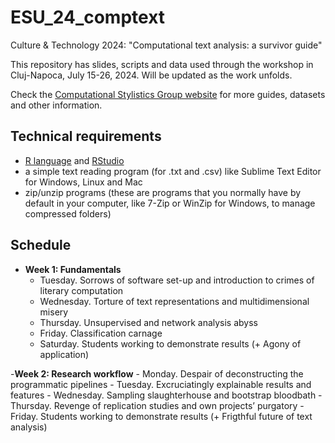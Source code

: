 # ESU_24_comptext
Culture &amp; Technology 2024: "Computational text analysis: a survivor guide" 

This repository has slides, scripts and data used through the workshop in Cluj-Napoca, July 15-26, 2024. Will be updated as the work unfolds.

Check the [Computational Stylistics Group website](https://computationalstylistics.github.io/resources/) for more guides, datasets and other information. 

## Technical requirements

- [R language](https://www.r-project.org/) and [RStudio](https://posit.co/download/rstudio-desktop/)
- a simple text reading program (for .txt and .csv) like Sublime Text Editor for Windows, Linux and Mac
- zip/unzip programs (these are programs that you normally have by default in your computer, like 7-Zip or WinZip for Windows, to manage compressed folders)  

## Schedule

- **Week 1: Fundamentals**
	- Tuesday. Sorrows of software set-up and introduction to crimes of literary computation
	- Wednesday. Torture of text representations and multidimensional misery
	- Thursday. Unsupervised and network analysis abyss
	- Friday. Classification carnage
	- Saturday. Students working to demonstrate results (+ Agony of application)

-**Week 2: Research workflow**
	- Monday. Despair of deconstructing the programmatic pipelines
	- Tuesday. Excruciatingly explainable results and features
	- Wednesday. Sampling slaughterhouse and bootstrap bloodbath
	- Thursday. Revenge of replication studies and own projects’ purgatory
	- Friday.  Students working to demonstrate results (+ Frigthful future of text analysis)
